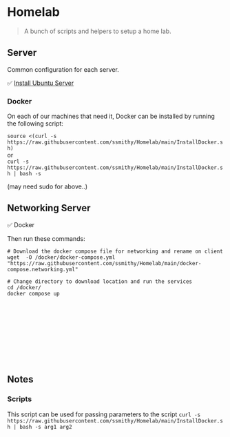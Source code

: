 # Homelab
> A bunch of scripts and helpers to setup a home lab.

## Server
Common configuration for each server.

✅ [Install Ubuntu Server](https://ubuntu.com/download/server)

### Docker
On each of our machines that need it, Docker can be installed by running the following script:

`source <(curl -s https://raw.githubusercontent.com/ssmithy/Homelab/main/InstallDocker.sh)` \
or \
`curl -s https://raw.githubusercontent.com/ssmithy/Homelab/main/InstallDocker.sh | bash -s`

(may need sudo for above..)


## Networking Server

✅ Docker

Then run these commands:

    # Download the docker compose file for networking and rename on client
    wget  -O /docker/docker-compose.yml "https://raw.githubusercontent.com/ssmithy/Homelab/main/docker-compose.networking.yml"

    # Change directory to download location and run the services
    cd /docker/
    docker compose up



<br><br>
<br><br>
<br><br>
<br><br>

## Notes
### Scripts
This script can be used for passing parameters to the script
`curl -s https://raw.githubusercontent.com/ssmithy/Homelab/main/InstallDocker.sh | bash -s arg1 arg2`
